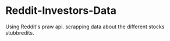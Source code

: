 # Reddit-Investors-Data
Using Reddit's praw api. scrapping data about the different stocks stubbredits. 
